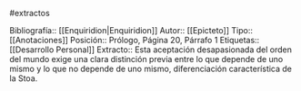 #extractos 

Bibliografía:: [[Enquiridion|Enquiridion]]
Autor:: [[Epicteto]]
Tipo:: [[Anotaciones]]
Posición:: Prólogo, Página 20, Párrafo 1
Etiquetas:: [[Desarrollo Personal]]
Extracto:: Esta aceptación desapasionada del orden del mundo exige una clara distinción previa entre lo que depende de uno mismo y lo que no depende de uno mismo, diferenciación característica de la Stoa.